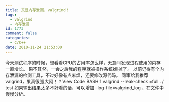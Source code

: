 ```yaml
---
title: 又是内存泄漏，valgrind！
tags:
  - valgrind
  - 内存泄漏
id: 1773
comment: false
categories:
  - C/C++
date: 2010-11-24 21:53:00
---
```


今天测试程序的时候，想看看CPU的占用率怎么样，无意间发现进程使用的内存一直增长。
果不其然，一会之后我的程序就被操作系统kill掉了。
以前记得有个内存泄漏的检测工具，不过好像有点麻烦，还要修改源代码。
同事给我推荐valgrind，果真很强大阿！
?
View Code
BASH
1
valgrind
--leak-check
=full .
/
test
如果输出结果太多不好看的话，可以增加 –log-file=valgrind_log ，在文件中慢慢分析。
